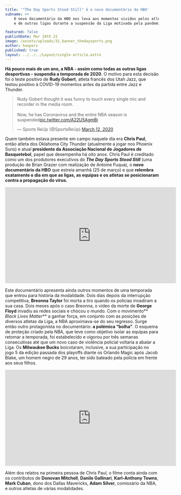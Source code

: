 ```yaml
---
title: '"The Day Sports Stood Still" é o novo documentário da HBO'
subname: >+
    O novo documentário da HBO nos leva aos momentos vividos pelos atletas da NBA
    e de outras ligas durante a suspensão da Liga motivada pela pandemia.

featured: false
publishDate: Mar 24th 21
image: /assets/uploads/31_banner_thedaysports.png
author: hoopers
published: true
layout: ../../../Layout/single-article.astro
---
```


**Há pouco mais de um ano, a NBA - assim como todas as outras ligas desportivas - suspendia a temporada de 2020**. O motivo para esta decisão foi o teste positivo de **Rudy Gobert**, atleta francês dos Utah Jazz, que testou positivo à COVID-19 momentos antes da partida entre Jazz e Thunder.

<blockquote class="twitter-tweet"><p lang="en" dir="ltr">Rudy Gobert thought it was funny to touch every single mic and recorder in the media room.<br><br>Now, he has Coronavirus and the entire NBA season is suspended<a href="https://t.co/A22U5AgmBi">pic.twitter.com/A22U5AgmBi</a></p>&mdash; Sports ReUp (@SportsReUp) <a href="https://twitter.com/SportsReUp/status/1237914886220455938?ref_src=twsrc%5Etfw">March 12, 2020</a></blockquote> <script async src="https://platform.twitter.com/widgets.js" charset="utf-8"></script>

Quem também estava presente em campo naquele dia era **Chris Paul**, então atleta dos Oklahoma City Thunder (atualmente a jogar nos Phoenix Suns) e atual **presidente da Associação Nacional de Jogadores de Basquetebol**, papel que desempenha há oito anos. Chris Paul é creditado como um dos produtores executivos do **_The Day Sports Stood Still_** (uma produção de Brian Grazer com realização de Antoine Fuqua), o **novo documentário da HBO** que estreia amanhã (25 de março) e que **relembra exatamente o dia em que as ligas, as equipas e os atletas se posicionaram contra a propagação do vírus.**

<iframe width="560" height="315" src="https://www.youtube.com/embed/1bFrLrd5epE" title="YouTube video player" frameborder="0" allow="accelerometer; autoplay; clipboard-write; encrypted-media; gyroscope; picture-in-picture" allowfullscreen></iframe>

Este documentário apresenta ainda outros momentos de uma temporada que entrou para história da modalidade. Dois dias depois da interrupção competitiva, **Breonna Taylor** foi morta a tiro quando os policias invadiram a sua casa. Dois meses após o caso Breonna, o vídeo da morte de **George Floyd** invadiu as redes sociais e chocou o mundo. Com o movimento** _Black Lives Matter_** a ganhar força, em conjunto com as posições de diversos atletas da Liga, a NBA aproximava-se do seu regresso. Surge então outro protagonista no documentário: **a polémica “bolha”**. O esquema de proteção criado pela NBA, que teve como objetivo isolar as equipas para retomar a temporada, foi estabelecido e vigorou por três semanas consecutivas até que um novo caso de violência policial voltaria a abalar a Liga. Os **Milwaukee Bucks** boicotaram, inclusive, a sua participação no jogo 5 da edição passada dos playoffs diante os Orlando Magic após Jacob Blake, um homem negro de 29 anos, ter sido baleado pela polícia em frente aos seus filhos.

<iframe width="560" height="315" src="https://www.youtube.com/embed/OVeoS8Ass-0" title="YouTube video player" frameborder="0" allow="accelerometer; autoplay; clipboard-write; encrypted-media; gyroscope; picture-in-picture" allowfullscreen></iframe>

Além dos relatos na primeira pessoa de Chris Paul, o filme conta ainda com os contributos de **Donovan Mitchell**, **Danilo Gallinari**, **Karl-Anthony Towns**, **Mark Cuban**, dono dos Dallas Mavericks, **Adam Silver**, comissário da NBA, e outros atletas de várias modalidades.
